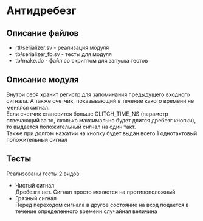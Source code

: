 # Антидребезг
## Описание файлов
* rtl/serializer.sv   - реализация модуля
* tb/serializer_tb.sv - тесты для модуля
* tb/make.do          - файл со скриптом для запуска тестов
## Описание модуля
Внутри себя хранит регистр для запоминания предыдущего входного сигнала. А также счетчик, показывающий в течение какого времени не менялся сигнал.  
Если счетчик становится больше GLITCH_TIME_NS (параметр отвечающий за то, сколько максимально будет длится дребезг кнопки), то выдается положительный сигнал на один такт.  
Также при долгом нажатии на кнопку будет выдан всего 1 однотактовый положительный сигнал
## Тесты
Реализованы тесты 2 видов
* Чистый сигнал  
Дребезга нет. Сигнал просто меняется на противоположный
* Грязный сигнал  
Перед переходом сигнала в другое состояние на вход подается в течение определенного времени случайная величина
